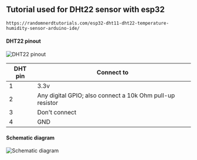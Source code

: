 ## Tutorial used for DHt22 sensor with esp32
    https://randomnerdtutorials.com/esp32-dht11-dht22-temperature-humidity-sensor-arduino-ide/

#### DHT22 pinout
![DHT22 pinout](https://i1.wp.com/randomnerdtutorials.com/wp-content/uploads/2019/04/dht22-pinout.png?w=812&ssl=1)



DHT pin | Connect to 
--------|-----------
1   |   3.3v
2   |   Any digital GPIO; also connect a 10k Ohm pull-up resistor
3   |   Don't connect
4   |   GND

#### Schematic diagram
![Schematic diagram](https://i0.wp.com/randomnerdtutorials.com/wp-content/uploads/2019/04/dht_esp32_bb.png?w=714&ssl=1)
